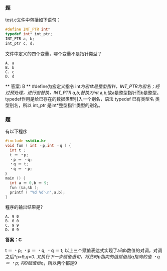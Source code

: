 ### 题
test.c文件中包括如下语句：
``` C
#define INT_PTR int*
typedef int* int_ptr;
INT_PTR a, b;
int_ptr c, d;
```
文件中定义的四个变量，哪个变量不是指针类型？
```
A. a
B. b
C. c
D. d
```

** 答案: B **
#define为宏定义指令 int*为宏体是整型指针，INT_PTR为宏名；经过预处理，进行宏替换，INT_PTR a,b;替换为int* a,b;故a是整型指针而b是整型。
typedef作用是给已存在的数据类型引入一个别名，语法 typedef 已有类型名 类型别名，所以 int_ptr
是int*整型指针类型的别名。

### 题
有以下程序
``` C
#include <stdio.h>
void fun ( int ﹡p,int ﹡q ) {
  int t ;
  t ＝ ﹡p;
  ﹡p ＝ ﹡q;
  ﹡q ＝ t;
  ﹡q ＝ ﹡p;
｝
main () {
  int a ＝ 0,b ＝ 9;
  fun (&a,&b );
  printf ( "%d %d＼n",a,b);
}
```
程序的输出结果是?


```
A. 9 0
B. 0 0
C. 9 9
D. 0 9
```

**答案：C**

t ＝ ﹡p;
﹡p ＝ ﹡q;
﹡q ＝ t;
以上三个赋值表达式实现了a和b数值的对调，对调之后*p=9,*q=0.
又执行下一步赋值语句，将此时p指向的值赋值给q指向的值
﹡q ＝ ﹡p;
将9赋值给*q，所以两个都是9
